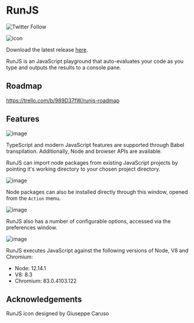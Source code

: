 # RunJS

![Twitter Follow](https://img.shields.io/twitter/follow/runjs_app?style=social)

![icon](docs/icon.png)

Download the latest release [here](https://github.com/lukehaas/runjs/releases).

RunJS is an JavaScript playground that auto-evaluates your code as you type and outputs the results to a console pane.

## Roadmap

https://trello.com/b/989D37fW/runjs-roadmap


## Features

![image](docs/runjs1.png)

TypeScript and modern JavaScript features are supported through Babel transpilation. Additionally, Node and browser APIs are available.

RunJS can import node packages from existing JavaScript projects by pointing it's working directory to your chosen project directory.

![image](docs/set-directory.png)

Node packages can also be installed directly through this window, opened from the `Action` menu.

![image](docs/install-npm-packages.png)

RunJS also has a number of configurable options, accessed via the preferences window.

![image](docs/preferences.png)

RunJS executes JavaScript against the following versions of Node, V8 and Chromium:

- Node: 12.14.1
- V8: 8.3
- Chromium: 83.0.4103.122

## Acknowledgements

RunJS icon designed by Giuseppe Caruso